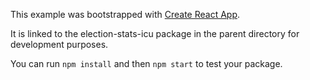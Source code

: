 This example was bootstrapped with [Create React App](https://github.com/facebook/create-react-app).

It is linked to the election-stats-icu package in the parent directory for development purposes.

You can run `npm install` and then `npm start` to test your package.
